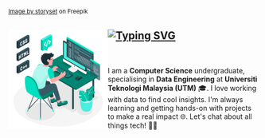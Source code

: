 <div>&nbsp;</div>

<p align="left">
<sub><a href="https://www.freepik.com/free-vector/programming-concept-illustration_7118756.htm#query=programming&position=3&from_view=search&track=sph&uuid=b5ce84db-f110-415a-ab33-6750859d6a99">Image by storyset</a> on Freepik</sub>
</p>

  <!-- Dynamic Typing Effect 动态打字效果 -->
## <img align="left" width="200" src="https://github.com/lauyankai/lauyankai/blob/main/images/7118756_3426526.jpg"/> <a href="https://git.io/typing-svg"><img src="https://readme-typing-svg.demolab.com?font=Caveat&weight=500&size=45&pause=1001&color=1973F7&center=true&vCenter=true&random=false&width=435&lines=Hi%2C+I+am+Lau+Yan+Kai+!" alt="Typing SVG" /></a> 

<div>&nbsp;</div>

I am a **Computer Science** undergraduate, specialising in **Data Engineering** at **Universiti Teknologi Malaysia (UTM)** 🎓. I love working with data to find cool insights. I'm always learning and getting hands-on with projects to make a real impact 🌐. Let's chat about all things tech! 👨‍💻





